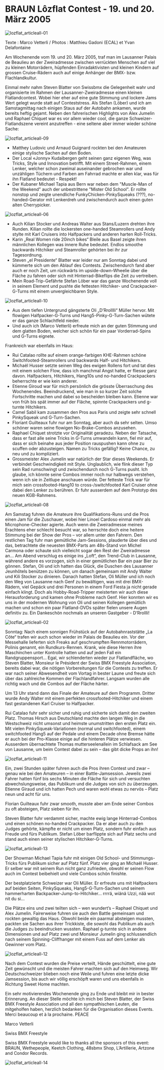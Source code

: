 # BRAUN Lôzflat Contest - 19. und 20. März 2005

![lozflat_articleall-01](./media/lozflat_articleall-01.jpg)

Texte : Marco Vetterli / Photos : Matthieu Gadoni (ECAL) et Yvan Delafontaine

Am Wochenende vom 19. und 20. März 2005, traf man im Lausanner Palais de Beaulieu an der Zweiradmesse zwischen verrückten Menschen auf viel zu kleinen Motorrädern, hüpfenden Einradaktivisten und kleinen Kindern auf grossen Cruise-Rädern auch auf einige Anhänger der BMX- bzw. Flachlandkultur.

Einmal mehr nahm Steven Blatter von Swissbmx die Gelegenheit wahr und organisierte im Rahmen der Lausanner-Zweiradmesse einen kleinen Flatlandcontest. Wobei hier eher auf eine gute Stimmung und lockere Jams Wert gelegt wurde statt auf Conteststress. Als Stefan (Löber) und ich am Samstagmittag nach einigen Staus auf der Autobahn ankamen, wurde bereits heftig gejamt. Neben den fahrerischen Highlights von Alex Jumelin und Raphael Chiquet war es vor allem wieder cool, die ganze Schweizer-Flatlandszene vereint anzutreffen - eine seltene aber immer wieder schöne Sache:

![lozflat_articleall-09](./media/lozflat_articleall-09.jpg)

- Matthey Ludovic und Arnaud Guignard rockten bei den Amateuren einige stylische Sachen auf den Boden.
- Der Local «Jonny» Kudaibergen geht seinen ganz eigenen Weg, was Tricks, Style und Innovation betrifft. Mit einem Street-Rahmen, einem Lenker, welcher schon zweimal auseinander gebrochen war und unzähligen Tüchern und Farben am Fahrrad machte er allen klar, was für ihn Flatland bedeutet - Respekt!
- Der Kubaner Michael Tapia aus Bern war neben dem "Muscle-Man of the Weekend" auch der unbestrittene "Mister Old School". Er rollte nonstop und zeigte unendliche FunkyChicken-PinkySqueaks (???), no-handed-Gerator mit Lenkerdreh und zwischendurch auch einen guten alten Cherrypicker.

![lozflat_articleall-06](./media/lozflat_articleall-06.jpg)

- Auch Kilian Stocker und Andreas Walter aus Stans/Luzern drehten ihre Runden. Kilian rollte die lockersten one-handed Steamrollers und Andy stylte mit Karl Cruisers into Halfpackers und anderen harten Roll-Tricks.
- Karin „Real Women ride 20inch bikes“ Bleile aus Basel zeigte ihren männlichen Kollegen was innere Ruhe bedeutet. Endlos smoothe backwards Hitchiker und Steamroller gehörten bei ihr zur Tagesordnung.
- Steven „el Presidente“ Blatter war leider nur am Sonntag dabei und kümmerte sich um den Ablauf des Contests. Zwischendurch fand aber auch er noch Zeit, um rückwärts im upside-down-Wheelie über die Fläche zu fahren oder sich mit Hinterrad-Bikeflips die Zeit zu vertreiben.
- Mein Road-Trip-Gefährte Stefan Löber war das ganze Wochenende voll in seinem Element und pushte die fettesten Hitchiker- und Crackpacker-G-Turns mit einem unvergleichbaren Style.

![lozflat_articleall-10](./media/lozflat_articleall-10.jpg)

- Aus dem tiefen Untergrund gängsterte Oli „D’Rrolllli“ Müller hervor. Mit flowigen Halfpacker-G-Turns und Hang5-Pinky-G-Turn-Sachen wütete er das ganze Schlachtfeld nieder.
- Und auch ich (Marco Vetterli) erfreute mich an der guten Stimmung und dem glatten Boden, welcher sich schön für ein paar Vorderrad-Spins und G-Turns eignete.

Frankreich war ebenfalls im Haus:

- Rui Catalao rollte auf einem orange-farbigen KHE-Rahmen schöne Switchfooted-Steamrollers und backwards Half- und Hitchikers.
- Michaël Husser setzte seinen Weg des ewigen Rollens fort und tat dies mit einem solchen Flow, dass ich manchmal Angst hatte, er fliesse ganz davon. Halfpackers, Hitchikers, Hang10s und no-handed Crackpackers beherrschte er wie kein anderer.
- Etienne Giroud war für mich persönlich die grösste Überraschung des Wochenendes. Beeindruckend, wie man in so kurzer Zeit solche Fortschritte machen und dabei so bescheiden bleiben kann. Etienne war von früh bis spät immer auf der Fläche, spinnte Crackpackers und g-turnte Hitchikers.
- Camel Sabil kam zusammen den Pros aus Paris und zeigte sehr schnell PinkySqueak und G-Turn-Sachen.
- Floriant Guilteaux fuhr nur am Sonntag, aber auch da sehr selten. Umso schöner waren seine flowigen No-Brake-Combos anzusehen.
- Raphael Chiquet strotzte vor Originalität geradezu. Neben der Tatsache, dass er fast alle seine Tricks in G-Turns umwandeln kann, fiel mir auf, dass er sich beinahe aus jeder Position rauspushen kann ohne zu scuffen oder abzusteigen. Namen zu Tricks gefällig? Keine Chance, zu neu und zu kompliziert.
- Grossmeister Alex Jumelin war natürlich der Star dieses Weekends. Er verbindet Geschwindigkeit mit Style. Unglaublich, wie flink dieser Typ sein Rad rumschwingt und zwischendurch noch G-Turns pusht. Ich glaube, ich könnte seine Combos immer noch nur halbwegs verstehen, wenn ich sie in Zeitlupe anschauen würde. Der fetteste Trick war für mich sein crossfooted-Hang10 to cross-/switchfooted Karl Cruiser ohne dabei den Lenker zu berühren. Er fuhr ausserdem auf dem Prototyp des neuen KGB-Rahmens.

![lozflat_articleall-08](./media/lozflat_articleall-08.jpg)

Am Samstag fuhren die Amateure ihre Qualifikations-Runs und die Pros einen Jam für die Zuschauer, wobei hier Linoel Cardoso einmal mehr als Microphone-Checker agierte. Auch wenn die Zweiradmesse meines Erachtens eher schlecht besucht war, so herrschte doch eine heitere Stimmung bei der Show der Pros – vor allem unter den Fahrern. Den restlichen Tag fuhr man gemütliche Jam-Sessions, plauderte über dies und das, betrachtete die neuesten BMX-Parts am 48s-Stand von Michel Carmona oder schaute sich vielleicht sogar den Rest der Zweiradmesse an… Am Abend verschlug es einige ins „Loft“, den Trend-Club in Lausanne, während andere es vorzogen, sich in einer gemütlichen Bar ein paar Bier zu gönnen. Stefan, Oli und ich hatten das Glück, die Duschen des Lausanner Jeunhôtels benützen zu können, um danach gemeinsam mit Andy Walter und Kili Stocker zu dinieren. Danach hatten Stefan, Oli Müller und ich noch den Weg von Lausanne nach Genf zu bewältigen, was mit drei BMX-Rädern, viel Gepäck und drei Personen in einem Ford Fiesta ja nicht gerade einfach klingt. Doch als Hobby-Road-Tripper meisterten wir auch diese Herausforderung und kamen ohne Probleme nach Genf. Hier konnten wir es uns in der modernen Wohnung von Oli und seinen Kollegen gemütlich machen und schon ein paar Flatland-DVDs später fielen unsere Augen definitiv zu. Ein Dankeschön nochmals an unseren Gastgeber - D’Rrollli!

![lozflat_articleall-02](./media/lozflat_articleall-02.jpg)

Sonntag: Nach einem sonnigen Frühstück auf der Autobahnraststätte „La Côte“ trafen wir auch schon wieder im Palais de Beaulieu ein. Vor der Messehalle lieferten sich Freaks auf geschrumpften Rennmotorrädern, Polinis genannt, ein Rundkurs-Rennen. Krank, wie diese Herren ihre Maschinchen unter Kontrolle hatten und auf jeden Fall ein Randgruppensport… Egal, wir schlenderten wieder zur Flatlandfläche, wo Steven Blatter, Monsieur le Président der Swiss BMX Freestyle Association, bereits dabei war, die nötigen Vorbereitungen für die Contests zu treffen. Er war nach seiner Abwesendheit vom Vortag in bester Laune und freute sich über das zahlreiche Kommen der Flachlandfahrer. Langsam wurden alle richtig wach und die Combos auf der Fläche härter.

Um 13 Uhr stand dann das Finale der Amateure auf dem Programm. Dritter wurde Andy Walter mit einem perfekten crossfooted-Hitchiker und einem fast gestandenen Karl Cruiser to Halfpacker.

Rui Catalao fuhr sehr sicher und ruhig und sicherte sich damit den zweiten Platz. Thomas Hirsch aus Deutschland machte den langen Weg in die Westschweiz nicht umsonst und heimste unumstritten den ersten Platz ein. Mit vielen PinkySqueak-Variationen (normal und switchfooted), einem switchfooted Hang5 auf der Pedale und einem Decade ohne Bremse hätte er auch bei der Pro-Klasse einige auf die hinteren Plätze verwiesen. Ausserdem übernachtete Thomas mutterseelenallein im Schlafsack am See von Lausanne, um beim Contest dabei zu sein – das gibt dicke Props an ihn!

![lozflat_articleall-11](./media/lozflat_articleall-11.jpg)

Ein, zwei Stunden später fuhren auch die Pros ihren Contest und zwar – genau wie bei den Amateuren – in einer Battle-Jamsession. Jeweils zwei Fahrer hatten fünf bis sechs Minuten die Fläche für sich und versuchten abwechslungsweise, das Publikum und die Judges von sich zu überzeugen. Etienne Giraud und ich hatten Pech und waren wohl etwas zu nervös – Platz neun und acht für uns.

Florian Guilteaux fuhr zwar smooth, musste aber am Ende seiner Combos zu oft absteigen, Platz sieben für ihn.

Steven Blatter fuhr verdammt sicher, machte ewig lange Hinterrad-Combos und einen schönen no-handed Crackpacker. Da er aber auch zu den Judges gehörte, kämpfte er nicht um einen Platz, sondern fuhr einfach aus Freude und fürs Publikum. Stefan Löber barflippte sich auf Platz sechs und stand auch einen seiner stylischen Hitchiker-G-Turns.

![lozflat_articleall-13](./media/lozflat_articleall-13.jpg)

Der Showman Michael Tapia fuhr mit einigen Old School- und Stimmungs-Tricks fürs Publikum sicher auf Platz fünf. Platz vier ging an Michaël Husser. Er selber war mit seinem Run nicht ganz zufrieden, obwohl er seinen Flow auch im Contest beibehielt und viele Combos schön finishte.

Der bestplatzierte Schweizer war Oli Müller. Er erfreute uns mit Halfpackers auf beiden Seiten, PinkySqueaks, Hang5-G-Turn-Sachen und seinem hammerharten Backpacker-Jump-to-Hitchiker… rrrrä, wiänä Uzzi, nää wot nit du si…

Die Plätze eins und zwei teilten sich – wen wundert’s – Raphael Chiquet und Alex Jumelin. Fairerweise fuhren sie auch den Battle gemeinsam und rockten gewaltig das Haus. Obwohl beide ein paarmal absteigen mussten, packten sie Sachen aus ihrer Trickkiste, die sowohl das Publikum als auch die Judges zu beeindrucken wussten. Raphael g-turnte sich in andere Dimensionen und auf Platz zwei und Monsieur Jumelin ging schlussendlich nach seinem Spinning-Cliffhanger mit einem Fuss auf dem Lenker als Gewinner vom Platz.

![lozflat_articleall-12](./media/lozflat_articleall-12.jpg)

Nach dem Contest wurden die Preise verteilt, Hände geschüttelt, eine gute Zeit gewünscht und die meisten Fahrer machten sich auf den Heimweg. Wir Deutschschweizer blieben noch eine Weile und fuhren eine letzte dicke Jamsession, bis auch wir völlig erschöpft waren und uns ebenfalls in Richtung Sweet Home machten.

Ein sehr motivierendes Wochenende ging zu Ende und bleibt mir in bester Erinnerung. An dieser Stelle möchte ich mich bei Steven Blatter, der Swiss BMX Freestyle Association und all den sympathischen Leuten, die mitgeholfen haben, herzlich bedanken für die Organisation dieses Events. Merci beaucoup et à la prochaine. PEACE

Marco Vetterli

Swiss BMX Freestyle

Swiss BMX Freestyle would like to thanks all the sponsors of this event: BRAUN, Wethepeople, Keetch Clothing, 48sbmx Shop, L’Artillerie, Artzone and Condor Records.

![lozflat_articleall-14](./media/lozflat_articleall-14.jpg)
